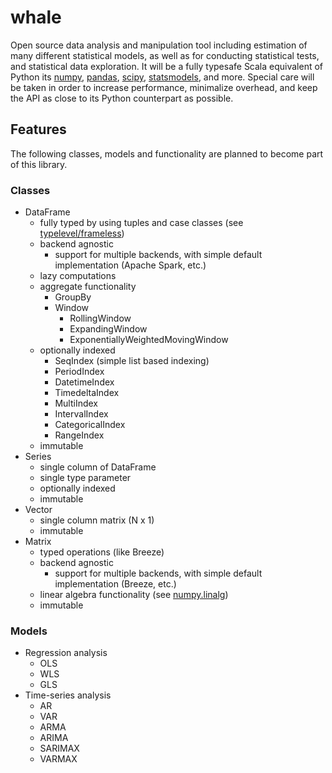 # whale

Open source data analysis and manipulation tool including estimation of many different statistical models, as well as for conducting statistical tests, and statistical data exploration. It will be a fully typesafe Scala equivalent of Python its [numpy](https://numpy.org/doc/stable/index.html), [pandas](https://pandas.pydata.org), [scipy](https://www.scipy.org), [statsmodels](https://www.statsmodels.org/stable/index.html), and more. Special care will be taken in order to increase performance, minimalize overhead, and keep the API as close to its Python counterpart as possible.

## Features
The following classes, models and functionality are planned to become part of this library. 

### Classes
  * DataFrame
    * fully typed by using tuples and case classes (see [typelevel/frameless](https://github.com/typelevel/frameless))
    * backend agnostic 
      * support for multiple backends, with simple default implementation (Apache Spark, etc.)
    * lazy computations
    * aggregate functionality
      * GroupBy
      * Window
        * RollingWindow
        * ExpandingWindow
        * ExponentiallyWeightedMovingWindow
    * optionally indexed
      * SeqIndex (simple list based indexing)
      * PeriodIndex
      * DatetimeIndex
      * TimedeltaIndex
      * MultiIndex
      * IntervalIndex
      * CategoricalIndex
      * RangeIndex
    * immutable
  * Series 
    * single column of DataFrame
    * single type parameter
    * optionally indexed
    * immutable
  * Vector
    * single column matrix (N x 1)
    * immutable
  * Matrix
    * typed operations (like Breeze)
    * backend agnostic 
      * support for multiple backends, with simple default implementation (Breeze, etc.)
    * linear algebra functionality (see [numpy.linalg](https://numpy.org/doc/stable/reference/routines.linalg.html))
    * immutable
 
### Models
  * Regression analysis
    * OLS
    * WLS
    * GLS
  * Time-series analysis
    * AR
    * VAR
    * ARMA
    * ARIMA
    * SARIMAX
    * VARMAX
